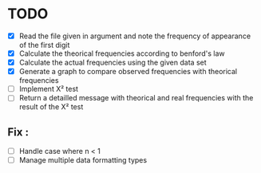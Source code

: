 # TODO

- [x] Read the file given in argument and note the frequency of appearance of the first digit
- [x] Calculate the theorical frequencies according to benford's law
- [x] Calculate the actual frequencies using the given data set
- [x] Generate a graph to compare observed frequencies with theorical frequencies
- [ ] Implement X² test
- [ ] Return a detailled message with theorical and real frequencies with the result of the X² test

## Fix :
- [ ] Handle case where n < 1
- [ ] Manage multiple data formatting types 